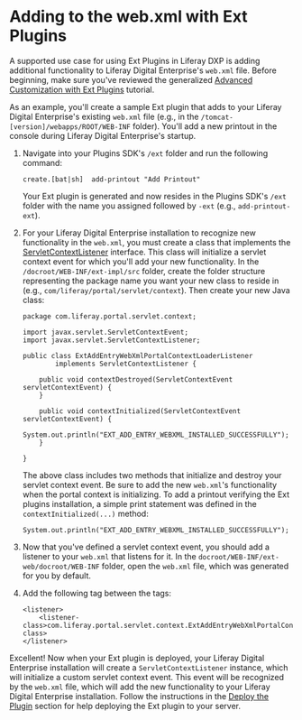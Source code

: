 # Adding to the web.xml with Ext Plugins

A supported use case for using Ext Plugins in Liferay DXP is adding additional
functionality to Liferay Digital Enterprise's `web.xml` file. Before beginning,
make sure you've reviewed the generalized
[Advanced Customization with Ext Plugins](/documentation/7.0/develop/tutorials/-/official_documentation/tutorials/advanced-customization-with-ext-plugins)
tutorial.

As an example, you'll create a sample Ext plugin that adds to your Liferay
Digital Enterprise's existing `web.xml` file (e.g., in the
`/tomcat-[version]/webapps/ROOT/WEB-INF` folder). You'll add a new printout in
the console during Liferay Digital Enterprise's startup.

1.  Navigate into your Plugins SDK's `/ext` folder and run the following
    command:

        create.[bat|sh]  add-printout "Add Printout"

    Your Ext plugin is generated and now resides in the Plugins SDK's `/ext`
    folder with the name you assigned followed by `-ext` (e.g.,
    `add-printout-ext`).

2.  For your Liferay Digital Enterprise installation to recognize new
    functionality in the `web.xml`, you must create a class that implements the
    [ServletContextListener](http://docs.oracle.com/javaee/7/api/javax/servlet/ServletContextListener.html)
    interface. This class will initialize a servlet context event for which
    you'll add your new functionality. In the `/docroot/WEB-INF/ext-impl/src`
    folder, create the folder structure representing the package name you want
    your new class to reside in (e.g., `com/liferay/portal/servlet/context`).
    Then create your new Java class:

        package com.liferay.portal.servlet.context;

        import javax.servlet.ServletContextEvent;
        import javax.servlet.ServletContextListener;

        public class ExtAddEntryWebXmlPortalContextLoaderListener
                implements ServletContextListener {

            public void contextDestroyed(ServletContextEvent servletContextEvent) {
            }

            public void contextInitialized(ServletContextEvent servletContextEvent) {
                System.out.println("EXT_ADD_ENTRY_WEBXML_INSTALLED_SUCCESSFULLY");
            }

        }

    The above class includes two methods that initialize and destroy your
    servlet context event. Be sure to add the new `web.xml`'s functionality when
    the portal context is initializing. To add a printout verifying the Ext
    plugins installation, a simple print statement was defined in the
    `contextInitialized(...)` method:

        System.out.println("EXT_ADD_ENTRY_WEBXML_INSTALLED_SUCCESSFULLY");

3.  Now that you've defined a servlet context event, you should add a listener
    to your `web.xml` that listens for it. In the
    `docroot/WEB-INF/ext-web/docroot/WEB-INF` folder, open the `web.xml` file,
    which was generated for you by default.

4.  Add the following <listener> tag between the <web-app> tags:

        <listener>
            <listener-class>com.liferay.portal.servlet.context.ExtAddEntryWebXmlPortalContextLoaderListener</listener-class>
        </listener>

Excellent! Now when your Ext plugin is deployed, your Liferay Digital Enterprise
installation will create a `ServletContextListener` instance, which will initialize
a custom servlet context event. This event will be recognized by the `web.xml`
file, which will add the new functionality to your Liferay Digital Enterprise
installation. Follow the instructions in the
[Deploy the Plugin](/documentation/7.0/develop/tutorials/-/official_documentation/tutorials/advanced-customization-with-ext-plugins#deploy-the-plugin)
section for help deploying the Ext plugin to your server.
